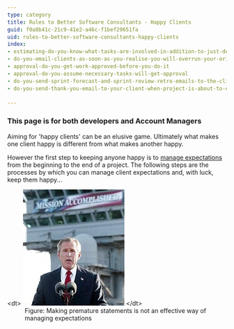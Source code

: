 ```yaml
---
type: category
title: Rules to Better Software Consultants - Happy Clients
guid: f0a8b41c-21c9-41e2-a46c-f1bef29651fa
uid: rules-to-better-software-consultants-happy-clients
index:
- estimating-do-you-know-what-tasks-are-involved-in-addition-to-just-development-work-items
- do-you-email-clients-as-soon-as-you-realise-you-will-overrun-your-original-estimate
- approval-do-you-get-work-approved-before-you-do-it
- approval-do-you-assume-necessary-tasks-will-get-approval
- do-you-send-sprint-forecast-and-sprint-review-retro-emails-to-the-client
- do-you-send-thank-you-email-to-your-client-when-project-is-about-to-end

---
```

### This page is for both developers and Account Managers

Aiming for 'happy clients' can be an elusive game. Ultimately what makes one client happy is different from what makes another happy.

However
 the first step to keeping anyone happy is to [manage expectations](/do-you-manage-clients-expectations) from the beginning to the end of a project.
The following steps are the processes by which you can manage client expectations and, with luck, keep them happy...
<dl class="image"> &lt;dt&gt; <img src="SuccessfulProjects_ManagingExpectations.jpg" border="0" alt=""> &lt;/dt&gt; <dd> Figure: Making premature statements is not an effective way of managing expectations </dd> </dl>

